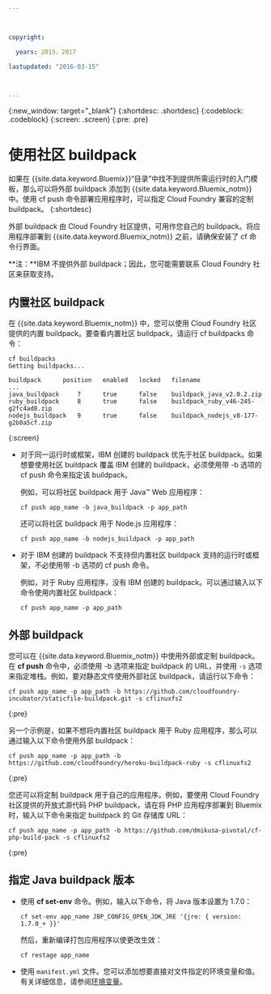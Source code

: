 ```yaml
---



copyright:

  years: 2015，2017

lastupdated: "2016-03-15"



---
```


{:new_window: target="_blank"}
{:shortdesc: .shortdesc}
{:codeblock: .codeblock}
{:screen: .screen}
{:pre: .pre}

# 使用社区 buildpack

如果在 {{site.data.keyword.Bluemix}}“目录”中找不到提供所需运行时的入门模板，那么可以将外部 buildpack 添加到 {{site.data.keyword.Bluemix_notm}} 中。使用 cf push 命令部署应用程序时，可以指定 Cloud Foundry 兼容的定制 buildpack。
{:shortdesc}

外部 buildpack 由 Cloud Foundry 社区提供，可用作您自己的 buildpack。将应用程序部署到 {{site.data.keyword.Bluemix_notm}} 之前，请确保安装了 cf 命令行界面。

**注：**IBM 不提供外部 buildpack；因此，您可能需要联系 Cloud Foundry 社区来获取支持。

## 内置社区 buildpack

在 {{site.data.keyword.Bluemix_notm}} 中，您可以使用 Cloud Foundry 社区提供的内置 buildpack。要查看内置社区 buildpack，请运行 cf buildpacks 命令：

```
cf buildpacks
Getting buildpacks...

buildpack      position   enabled   locked   filename
...
java_buildpack     7      true      false    buildpack_java_v2.0.2.zip
ruby_buildpack     8      true      false    buildpack_ruby_v46-245-g2fc4ad8.zip
nodejs_buildpack   9      true      false    buildpack_nodejs_v8-177-g2b0a5cf.zip
```
{:screen}

<ul>

<li>
对于同一运行时或框架，IBM 创建的 buildpack 优先于社区 buildpack。如果想要使用社区 buildpack 覆盖 IBM 创建的 buildpack，必须使用带 -b 选项的 cf push 命令来指定该 buildpack。
<p>例如，可以将社区 buildpack 用于 Java™ Web 应用程序：</p>
<pre class="pre"><code>cf push app_name -b java_buildpack -p app_path</code></pre>
<p>还可以将社区 buildpack 用于 Node.js 应用程序：</p>
<pre class="pre"><code>cf push app_name -b nodejs_buildpack -p app_path</code></pre>
</li>

<li>
<p>对于 IBM 创建的 buildpack 不支持但内置社区 buildpack 支持的运行时或框架，不必使用带 -b 选项的 cf push 命令。</p><p>例如，对于 Ruby 应用程序，没有 IBM 创建的 buildpack。可以通过输入以下命令使用内置社区 buildpack：</p>
<pre class="pre"><code>cf push app_name -p app_path</code></pre>
</li>
</ul>

## 外部 buildpack

您可以在 {{site.data.keyword.Bluemix_notm}} 中使用外部或定制 buildpack。在 **cf push** 命令中，必须使用 -b 选项来指定 buildpack 的 URL，并使用 `-s` 选项来指定堆栈。例如，要对静态文件使用外部社区 buildpack，请运行以下命令：

```
cf push app_name -p app_path -b https://github.com/cloudfoundry-incubator/staticfile-buildpack.git -s cflinuxfs2
```
{:pre}

另一个示例是，如果不想将内置社区 buildpack 用于 Ruby 应用程序，那么可以通过输入以下命令使用外部 buildpack：

```
cf push app_name -p app_path -b https://github.com/cloudfoundry/heroku-buildpack-ruby -s cflinuxfs2
```
{:pre}

您还可以将定制 buildpack 用于自己的应用程序。例如，要使用 Cloud Foundry 社区提供的开放式源代码 PHP buildpack，请在将 PHP 应用程序部署到 Bluemix 时，输入以下命令来指定 buildpack 的 Git 存储库 URL：

```
cf push app_name -p app_path -b https://github.com/dmikusa-pivotal/cf-php-build-pack -s cflinuxfs2
```
{:pre}

## 指定 Java buildpack 版本

<ul>
<li>
使用 <strong>cf set-env</strong> 命令。例如，输入以下命令，将 Java 版本设置为 1.7.0：
<pre class="pre"><code>cf set-env app_name JBP_CONFIG_OPEN_JDK_JRE &apos;{jre: { version: 1.7.0_+ }}&apos;</code></pre>
<p>然后，重新编译打包应用程序以使更改生效：</p>
<pre class="pre"><code>cf restage app_name</code></pre>
</li>
<li>
使用 <code>manifest.yml</code> 文件。您可以添加想要直接对文件指定的环境变量和值。有关详细信息，请参阅<a href="https://docs.cloudfoundry.org/devguide/deploy-apps/manifest.html#env-block">环境变量</a>。</li></ul>
